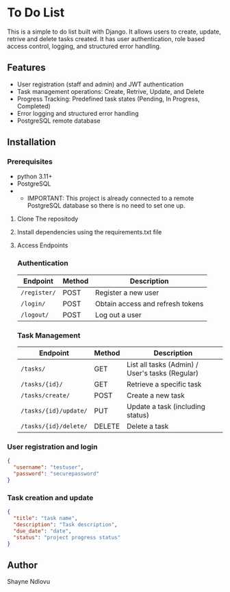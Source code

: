 # To Do List 

This is a simple to do list built with Django. It allows users to create, update, retrive and delete tasks created. It has user authentication, role based access control, logging, and structured error handling.

## Features
* User registration (staff and admin) and JWT authentication
* Task management operations: Create, Retrive, Update, and Delete
* Progress Tracking: Predefined task states (Pending, In Progress, Completed)
* Error logging and structured error handling
* PostgreSQL remote database
  
## Installation
### Prerequisites
* python 3.11+
* PostgreSQL
* * IMPORTANT: This project is already connected to a remote PostgreSQL database so there is no need to set one up.

1. Clone The repositody
2. Install dependencies using the requirements.txt file
3. Access Endpoints
    ### Authentication

    | Endpoint     | Method | Description                      |
    | ------------ | ------ | -------------------------------- |
    | `/register/` | POST   | Register a new user              |
    | `/login/`    | POST   | Obtain access and refresh tokens |
    | `/logout/`   | POST   | Log out a user                   |

    ### Task Management

    | Endpoint              | Method | Description                                     |
    | --------------------- | ------ | ----------------------------------------------- |
    | `/tasks/`             | GET    | List all tasks (Admin) / User's tasks (Regular) |
    | `/tasks/{id}/`        | GET    | Retrieve a specific task                        |
    | `/tasks/create/`      | POST   | Create a new task                               |
    | `/tasks/{id}/update/` | PUT    | Update a task (including status)                |
    | `/tasks/{id}/delete/` | DELETE | Delete a task                                   |

### User registration and login

```json
{
  "username": "testuser",
  "password": "securepassword"
}
```

### Task creation and update

```json
{
  "title": "task name",
  "description": "Task description",
  "due_date": "date",
  "status": "project progress status"
}
```

## Author
Shayne Ndlovu



